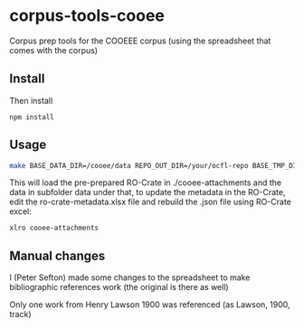 # corpus-tools-cooee

Corpus prep tools for the COOEEE corpus (using the spreadsheet that comes with the corpus)

## Install

Then install
```
npm install
```

## Usage 

```bash
make BASE_DATA_DIR=/cooee/data REPO_OUT_DIR=/your/ocfl-repo BASE_TMP_DIR=/your/temp
```

This will load the pre-prepared RO-Crate in ./cooee-attachments and the data in subfolder data under that, to update the metadata in the RO-Crate, edit the ro-crate-metadata.xlsx file and rebuild the .json file using RO-Crate excel:

```
xlro cooee-attachments
```

## Manual changes

I (Peter Sefton) made some changes to the spreadsheet to make bibliographic references work (the original is there as well)

Only one work from Henry Lawson 1900 was referenced (as Lawson, 1900, track)
